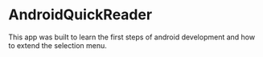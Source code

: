 # AndroidQuickReader

This app was built to learn the first steps of android development and how to extend the selection menu.
